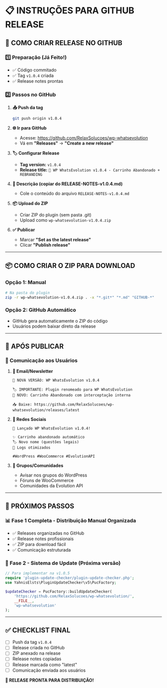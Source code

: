 # 📋 INSTRUÇÕES PARA GITHUB RELEASE

## 🚀 **COMO CRIAR RELEASE NO GITHUB**

### 1️⃣ **Preparação (Já Feito!)**
- ✅ Código commitado 
- ✅ Tag `v1.0.4` criada
- ✅ Release notes prontas

### 2️⃣ **Passos no GitHub**

1. **📤 Push da tag**
   ```bash
   git push origin v1.0.4
   ```

2. **🌐 Ir para GitHub**
   - Acesse: https://github.com/RelaxSolucoes/wp-whatsevolution
   - Vá em **"Releases"** → **"Create a new release"**

3. **🏷️ Configurar Release**
   - **Tag version:** `v1.0.4`
   - **Release title:** `🚀 WP WhatsEvolution v1.0.4 - Carrinho Abandonado + REBRANDING`

4. **📝 Descrição (copiar do RELEASE-NOTES-v1.0.4.md)**
   - Cole o conteúdo do arquivo `RELEASE-NOTES-v1.0.4.md`

5. **📦 Upload do ZIP**
   - Criar ZIP do plugin (sem pasta .git)
   - Upload como `wp-whatsevolution-v1.0.4.zip`

6. **✅ Publicar**
   - Marcar **"Set as the latest release"**
   - Clicar **"Publish release"**

---

## 📦 **COMO CRIAR O ZIP PARA DOWNLOAD**

### **Opção 1: Manual**
```bash
# Na pasta do plugin
zip -r wp-whatsevolution-v1.0.4.zip . -x "*.git*" "*.md" "GITHUB-*"
```

### **Opção 2: GitHub Automático**
- GitHub gera automaticamente o ZIP do código
- Usuários podem baixar direto da release

---

## 📢 **APÓS PUBLICAR**

### **📣 Comunicação aos Usuários**

1. **📧 Email/Newsletter**
   ```
   🚀 NOVA VERSÃO: WP WhatsEvolution v1.0.4
   
   🏷️ IMPORTANTE: Plugin renomeado para WP WhatsEvolution 
   🛒 NOVO: Carrinho Abandonado com interceptação interna
   
   📥 Baixe: https://github.com/RelaxSolucoes/wp-whatsevolution/releases/latest
   ```

2. **💬 Redes Sociais**
   ```
   🚀 Lançado WP WhatsEvolution v1.0.4!
   
   ✨ Carrinho abandonado automático
   🏷️ Novo nome (questões legais) 
   🔧 Logs otimizados
   
   #WordPress #WooCommerce #EvolutionAPI
   ```

3. **📱 Grupos/Comunidades**
   - Avisar nos grupos do WordPress
   - Fóruns de WooCommerce
   - Comunidades da Evolution API

---

## 🎯 **PRÓXIMOS PASSOS**

### **📊 Fase 1 Completa - Distribuição Manual Organizada**
- ✅ Releases organizadas no GitHub
- ✅ Release notes profissionais
- ✅ ZIP para download fácil
- ✅ Comunicação estruturada

### **🔄 Fase 2 - Sistema de Update (Próxima versão)**
```php
// Para implementar na v1.0.5
require 'plugin-update-checker/plugin-update-checker.php';
use YahnisElsts\PluginUpdateChecker\v5\PucFactory;

$updateChecker = PucFactory::buildUpdateChecker(
    'https://github.com/RelaxSolucoes/wp-whatsevolution/',
    __FILE__,
    'wp-whatsevolution'
);
```

---

## ✅ **CHECKLIST FINAL**

- [ ] Push da tag `v1.0.4`
- [ ] Release criada no GitHub
- [ ] ZIP anexado na release
- [ ] Release notes copiadas
- [ ] Release marcada como "latest"
- [ ] Comunicação enviada aos usuários

**🎉 RELEASE PRONTA PARA DISTRIBUIÇÃO!** 
